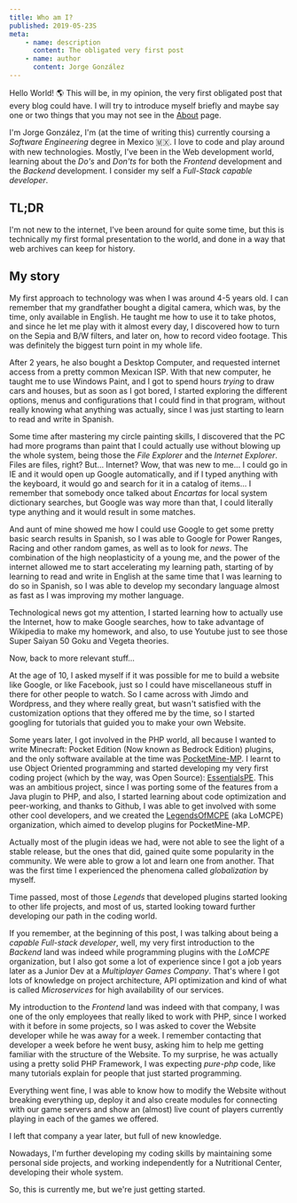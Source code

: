 ```yaml
---
title: Who am I?
published: 2019-05-23S
meta:
    - name: description
      content: The obligated very first post
    - name: author
      content: Jorge González 
---
```


Hello World! :earth_americas: This will be, in my opinion, the very first obligated post that every blog could have.
I will try to introduce myself briefly and maybe say one or two things that you may not see in the [About](/about/) page.

<!-- more -->

I'm Jorge González, I'm (at the time of writing this) currently coursing a _Software Engineering_ degree in Mexico :mexico:.
I love to code and play around with new technologies. Mostly, I've been in the Web development world, learning about the 
_Do's_ and _Don'ts_ for both the _Frontend_ development and the _Backend_ development. I consider my self a _Full-Stack
capable developer_.

## TL;DR

I'm not new to the internet, I've been around for quite some time, but this is technically my first formal presentation
to the world, and done in a way that web archives can keep for history.

## My story

My first approach to technology was when I was around 4-5 years old. I can remember that my grandfather bought a digital
camera, which was, by the time, only available in English. He taught me how to use it to take photos, and since he let
me play with it almost every day, I discovered how to turn on the Sepia and B/W filters, and later on, how to record
video footage. This was definitely the biggest turn point in my whole life.

After 2 years, he also bought a Desktop Computer, and requested internet access from a pretty common Mexican ISP.
With that new computer, he taught me to use Windows Paint, and I got to spend hours _trying_ to draw cars and houses,
but as soon as I got bored, I started exploring the different options, menus and configurations that I could find in
that program, without really knowing what anything was actually, since I was just starting to learn to read and write
 in Spanish.

Some time after mastering my circle painting skills, I discovered that the PC had more programs than paint that I could
actually use without blowing up the whole system, being those the _File Explorer_ and the _Internet Explorer_.
Files are files, right? But... Internet? Wow, that was new to me... I could go in IE and it would open up Google
automatically, and if I typed anything with the keyboard, it would go and search for it in a catalog of items...
I remember that somebody once talked about _Encartas_ for local system dictionary searches, but Google was way more than
that, I could literally type anything and it would result in some matches.

And aunt of mine showed me how I could use Google to get some pretty basic search results in Spanish, so I was able to
Google for Power Ranges, Racing and other random games, as well as to look for _news_.
The combination of the high neoplasticity of a young me, and the power of the internet allowed me to start accelerating
my learning path, starting of by learning to read and write in English at the same time that I was learning to do so
in Spanish, so I was able to develop my secondary language almost as fast as I was improving my mother language.

Technological news got my attention, I started learning how to actually use the Internet, how to make Google searches,
how to take advantage of Wikipedia to make my homework, and also, to use Youtube just to see those Super Saiyan 50
Goku and Vegeta theories.

Now, back to more relevant stuff...

At the age of 10, I asked myself if it was possible for me to build a website like Google, or like Facebook, just so I 
could have miscellaneous stuff in there for other people to watch. So I came across with Jimdo and Wordpress, and they
where really great, but wasn't satisfied with the customization options that they offered me by the time, so I started
googling for tutorials that guided you to make your own Website.

Some years later, I got involved in the PHP world, all because I wanted to write Minecraft: Pocket Edition (Now known as
Bedrock Edition) plugins, and the only software available at the time was
[PocketMine-MP](https://github.com/PocketMine/PocketMine-MP). I learnt to use Object Oriented programming and started
developing my very first coding project (which by the way, was Open Source):
[EssentialsPE](https://github.com/LegendOfMCPE/EssentialsPE). This was an ambitious project, since I was porting
some of the features from a Java plugin to PHP, and also, I started learning about code optimization and peer-working,
and thanks to Github, I was able to get involved with some other cool developers, and we created the
[LegendsOfMCPE](https://github.com/LegendOfMCPE) (aka LoMCPE) organization, which aimed to develop plugins for PocketMine-MP.

Actually most of the plugin ideas we had, were not able to see the light of a stable release, but the ones that did,
gained quite some popularity in the community. We were able to grow a lot and learn one from another. That was the first
time I experienced the phenomena called _globalization_ by myself.

Time passed, most of those _Legends_ that developed plugins started looking to other life projects, and most of us, started
looking toward further developing our path in the coding world.

If you remember, at the beginning of this post, I was talking about being a _capable Full-stack developer_, well, my
very first introduction to the _Backend_ land was indeed while programming plugins with the _LoMCPE_ organization,
but I also got some a lot of experience since I got a job years later as a Junior Dev at a _Multiplayer Games
Company_. That's where I got lots of knowledge on project architecture, API optimization and kind of what is called 
_Microservices_ for high availability of our services.

My introduction to the _Frontend_ land was indeed with that company, I was one of the only employees that really liked to
work with PHP, since I worked with it before in some projects, so I was asked to cover the Website developer while he was
away for a week. I remember contacting that developer a week before he went busy, asking him to help me getting familiar
with the structure of the Website. To my surprise, he was actually using a pretty solid PHP Framework, I was expecting
_pure-php_ code, like many tutorials explain for people that just started programming.

Everything went fine, I was able to know how to modify the Website without breaking everything up, deploy it and also create
modules for connecting with our game servers and show an (almost) live count of players currently playing in each of the
games we offered.

I left that company a year later, but full of new knowledge.

Nowadays, I'm further developing my coding skills by maintaining some personal side projects, and working independently 
for a Nutritional Center, developing their whole system.

So, this is currently me, but we're just getting started.